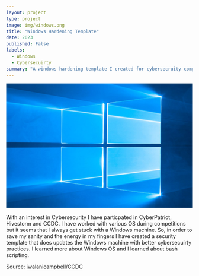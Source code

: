 ```yaml
---
layout: project
type: project
image: img/windows.png
title: "Windows Hardening Template"
date: 2023
published: False
labels:
  - Windows
  - Cybersecuirty
summary: "A windows hardening template I created for cybersecruity competitions"
---
```


<img class="img-fluid" src="../img/windows.png">

With an interest in Cybersecurity I have particpated in CyberPatriot, Hivestorm and CCDC.  I have worked with various OS during competitions but it seems that I always get stuck with a Windows machine.  So, in order to save my sanity and the energy in my fingers I have created a security template that does updates the Windows machine with better cybersecuirty practices.  I learned more about Windows OS and I learned about bash scripting.
 
Source: <a href="https://github.com/iwalanicampbell/iwalanicampbell.github.io/blob/main/CCDC.inf">iwalanicampbell/CCDC</a>
